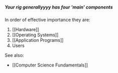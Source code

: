 ##### Your rig generallyyyy has four 'main' components
In order of effective importance they are:
1. [[Hardware]]
2. [[Operating Systems]]
3. [[Application Programs]]
4. Users


See also:
- [[Computer Science Fundamentals]]